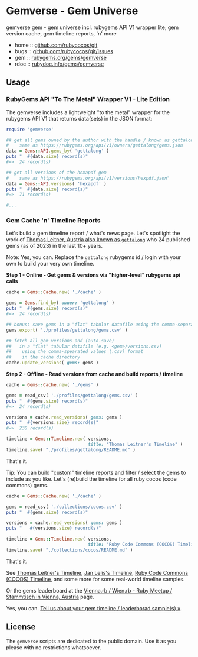 # Gemverse - Gem Universe

gemverse gem - gem universe incl. rubygems API V1 wrapper lite; gem version cache, gem timeline reports, 'n' more



* home  :: [github.com/rubycocos/git](https://github.com/rubycocos/git)
* bugs  :: [github.com/rubycocos/git/issues](https://github.com/rubycocos/git/issues)
* gem   :: [rubygems.org/gems/gemverse](https://rubygems.org/gems/gemverse)
* rdoc  :: [rubydoc.info/gems/gemverse](http://rubydoc.info/gems/gemverse)





## Usage


### RubyGems API "To The Metal" Wrapper V1 - Lite Edition

The gemverse includes a lightweight "to the metal"
wrapper for the rubygems API V1
that returns data(sets) in the JSON format:

``` ruby
require 'gemverse'

## get all gems owned by the author with the handle / known as gettalong
#    same as https://rubygems.org/api/v1/owners/gettalong/gems.json
data = Gems::API.gems_by( 'gettalong' )
puts "  #{data.size} record(s)"
#=>  24 record(s)

## get all versions of the hexapdf gem
#    same as https://rubygems.org/api/v1/versions/hexpdf.json"
data = Gems::API.versions( 'hexapdf' )
puts "  #{data.size} record(s)"
#=>  71 record(s)

#...
```


### Gem Cache 'n' Timeline Reports

Let's build a gem timeline report / what's news page.
Let's spotlight the work of [Thomas Leitner, Austria also known as `gettalong`](https://rubygems.org/profiles/gettalong)
who 24 published gems (as of 2023) in the last 10+ years.

Note:  Yes, you can. Replace the `gettalong`  rubygems id / login with your own to build your very own timeline.


**Step 1 - Online - Get gems & versions via "higher-level" rubygems api calls**

``` ruby
cache = Gems::Cache.new( './cache' )

gems = Gems.find_by( owner: 'gettalong' )
puts "  #{gems.size} record(s)"
#=>  24 record(s)

## bonus: save gems in a "flat" tabular datafile using the comma-separated values (.csv) format
gems.export( './profiles/gettalong/gems.csv' )

## fetch all gem versions and (auto-save)
##   in a "flat" tabular datafile (e.g. <gem>/versions.csv)
##    using the comma-spearated values (.csv) format
##    in the cache directory
cache.update_versions( gems: gems )
```


**Step 2 - Offline - Read versions from cache and build reports / timeline**

``` ruby
cache = Gems::Cache.new( './gems' )

gems = read_csv( './profiles/gettalong/gems.csv' )
puts "  #{gems.size} record(s)"
#=>  24 record(s)

versions = cache.read_versions( gems: gems )
puts "  #{versions.size} record(s)"
#=>  238 record(s)

timeline = Gems::Timeline.new( versions,
                               title: "Thomas Leitner's Timeline" )
timeline.save( "./profiles/gettalong/README.md" )
```


That's it.



Tip:  You can build "custom" timeline reports
and filter / select the gems to include as you like.
Let's (re)build the timeline for all ruby cocos (code commons)
gems.

``` ruby
cache = Gems::Cache.new( './cache' )

gems = read_csv( './collections/cocos.csv' )
puts "  #{gems.size} record(s)"

versions = cache.read_versions( gems: gems )
puts "   #{versions.size} record(s)"

timeline = Gems::Timeline.new( versions,
                               title: 'Ruby Code Commons (COCOS) Timeline' )
timeline.save( "./collections/cocos/README.md" )
```

That's it.


See
[Thomas Leitner's Timeline](https://github.com/rubycocos/gems/tree/master/profiles/gettalong),
[Jan Lelis's Timeline](https://github.com/rubycocos/gems/tree/master/profiles/janlelis),
[Ruby Code Commons (COCOS) Timeline](https://github.com/rubycocos/gems/tree/master/collections/cocos), and some more
for some real-world timeline samples.

Or the gems leaderboard at the [Vienna.rb / Wien.rb - Ruby Meetup / Stammtisch in Vienna, Austria](https://viennarb.github.io/) page.


Yes, you can. [Tell us about your gem timeline / leaderborad sample(s) »]().



## License

The `gemverse` scripts are dedicated to the public domain.
Use it as you please with no restrictions whatsoever.

